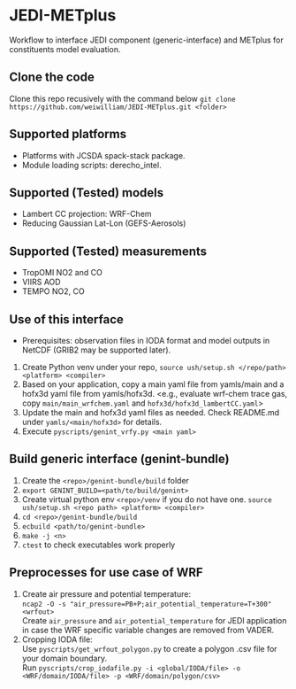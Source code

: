 # JEDI-METplus
Workflow to interface JEDI component (generic-interface) and METplus for constituents model evaluation.

## Clone the code
Clone this repo recusively with the command below
`git clone https://github.com/weiwilliam/JEDI-METplus.git <folder>`

## Supported platforms
* Platforms with JCSDA spack-stack package.
* Module loading scripts: derecho_intel.

## Supported (Tested) models 
* Lambert CC projection: WRF-Chem
* Reducing Gaussian Lat-Lon (GEFS-Aerosols)

## Supported (Tested) measurements
* TropOMI NO2 and CO
* VIIRS AOD
* TEMPO NO2, CO

## Use of this interface
* Prerequisites: observation files in IODA format and model outputs in NetCDF (GRIB2 may be supported later).
1. Create Python venv under your repo, `source ush/setup.sh </repo/path> <platform> <compiler>`
2. Based on your application, copy a main yaml file from yamls/main and a hofx3d yaml file from yamls/hofx3d.
   <e.g., evaluate wrf-chem trace gas, copy `main/main_wrfchem.yaml` and `hofx3d/hofx3d_lambertCC.yaml`>
3. Update the main and hofx3d yaml files as needed. Check README.md under `yamls/<main/hofx3d>` for details.
4. Execute `pyscripts/genint_vrfy.py <main yaml>`

## Build generic interface (genint-bundle)
1. Create the `<repo>/genint-bundle/build` folder
2. `export GENINT_BUILD=<path/to/build/genint>`
3. Create virtual python env `<repo>/venv` if you do not have one.
   `source ush/setup.sh <repo path> <platform> <compiler>`
4. `cd <repo>/genint-bundle/build`
5. `ecbuild <path/to/genint-bundle>`
6. `make -j <n>`
7. `ctest` to check executables work properly

## Preprocesses for use case of WRF
1. Create air pressure and potential temperature:\
   `ncap2 -O -s "air_pressure=PB+P;air_potential_temperature=T+300" <wrfout>`\
   Create `air_pressure` and `air_potential_temperature` for JEDI application in case the WRF specific variable changes are removed from VADER.
2. Cropping IODA file:\
   Use `pyscripts/get_wrfout_polygon.py` to create a polygon .csv file for your domain boundary.\
   Run `pyscripts/crop_iodafile.py -i <global/IODA/file> -o <WRF/domain/IODA/file> -p <WRF/domain/polygon/csv>`
   
